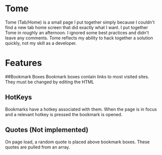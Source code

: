 # Tome
Tome (Tab/Home) is a small page I put together simply because I couldn't find a new tab home screen that did exactly what I want. I put together Tome in roughly an afternoon. I ignored some best practices and didn't leave any comments. Tome reflects my ability to hack together a solution quickly, not my skill as a developer.
# Features
##Bookmark Boxes
Bookmark boxes contain links to most visited sites. They must be changed by editing the HTML

## HotKeys
Bookmarks have a hotkey associated with them. When the page is in focus and a relevant hotkey is pressed the bookmark is opened.

## Quotes (Not implemented)
On page load, a random quote is placed above bookmark boxes. These quotes are pulled from an array.

